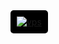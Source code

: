 <a href="https://heroku.com/deploy?template=https://github.com/coixo/TestingBot" target="_blank">
  <img src="https://www.herokucdn.com/deploy/button.svg" alt="vps" style="background-color: #000000; padding: 10px; border-radius: 5px;">
</a>
